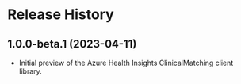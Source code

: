 # Release History

## 1.0.0-beta.1 (2023-04-11)

- Initial preview of the Azure Health Insights ClinicalMatching client library.
